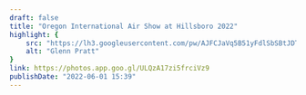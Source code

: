 ```yaml
---
draft: false
title: "Oregon International Air Show at Hillsboro 2022"
highlight: {
    src: "https://lh3.googleusercontent.com/pw/AJFCJaVq5B51yFdlSbSBtJDTvXeWZY5QCGI7Vz8WiLp2_0uKuEZWaz3WmKkDM9w3iZnM34Bra8Co0HRLZiZvSED7iYLKTrzlvw2KfpAPTWuh8efFM-5yO22ZNQHVqTMSDHTpYGAtkE9DKbTjSF-0AEKUgvpI=w3024-h2016-s-no?authuser=0",
    alt: "Glenn Pratt"
}
link: https://photos.app.goo.gl/ULQzA17zi5frciVz9
publishDate: "2022-06-01 15:39"
---
```

